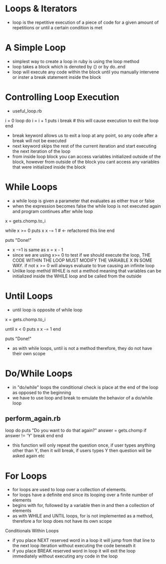 # Loops & Iterators
- loop is the repetitive execution of a piece of code for a given amount of repetitions or until a certain condition is met

# A Simple Loop
- simplest way to create a loop in ruby is using the loop method
- loop takes a block which is denoted by {} or by do..end
- loop will execute any code within the block until you manually intervene or inster a break statement inside the block

# Controlling Loop Execution
- useful_loop.rb

i = 0
loop do
  i = i + 1
  puts i
  break         # this will cause execution to exit the loop
end

- break keyword allows us to exit a loop at any point, so any code after a break will not be executed
- next keyword skips the rest of the current iteration and start executing the next iteration of the loop
- from inside loop block you can access variables initialized outside of the block, however from outside of the block you cant access any variables that were initialized inside the block

# While Loops
- a while loop is given a parameter that evaluates as either true or false
- when the expression becomes false the while loop is not executed again and program continues after while loop

x = gets.chomp.to_i

while x >= 0
  puts x
  x -= 1 # <- refactored this line
end

puts "Done!"

- x -=1 is same as x = x - 1
- since we are using x>= 0 to test if we should execute the loop, THE CODE WITHIN THE LOOP MUST MODIFY THE VARIABLE X IN SOME WAY. if not x >= 0  will always evaluate to true causing an infinite loop
- Unlike loop methid WHILE is not a method meaning that variables can be initialized inside the WHILE loop and be called from the outside

# Until Loops
- until loop is opposite of while loop

x = gets.chomp.to_i

until x < 0
  puts x
  x -= 1
end

puts "Done!"

- as with while loops, until is not a method therefore, they do not have their own scope


# Do/While Loops
- in "do/while" loops the conditional check is place at the end of the loop as opposed to the beginning
- we have to use loop and break to emulate the behavior of a do/while loop
## perform_again.rb

loop do
  puts "Do you want to do that again?"
  answer = gets.chomp
  if answer != 'Y'
    break
  end
end
- this function will only repeat the question once, if user types anything other than Y, then it will break, if users types Y then question will be asked again etc

# For Loops
- for loops are used to loop over a collection of elements.
- for loops have a definite end since its looping over a finite number of elements
- begins with for, followed by a variable then in and then a collection of elements
- as with WHILE and UNTIL loops, for is not implemented as a method, therefore a for loop does not have its own scope

Conditionals Within Loops
- if you place NEXT reserved word in a loop it will jump from that line to the next loop iteration without executing the code beneath it
- if you place BREAK reserved word in loop it will exit the loop immediately without executing any code in the loop